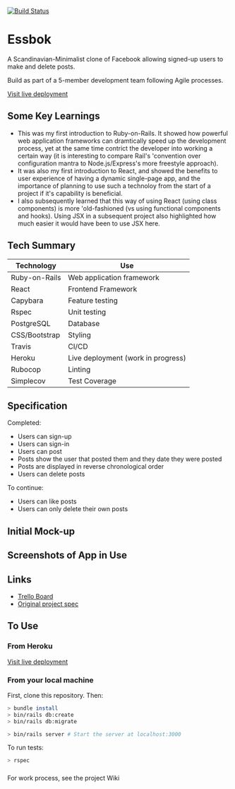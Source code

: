 [![Build Status](https://travis-ci.com/Will-Helliwell/acebook-on-the-rails.svg?branch=master)](https://github.com/Will-Helliwell/acebook-on-the-rails)

# Essbok

A Scandinavian-Minimalist clone of Facebook allowing signed-up users to make and delete posts.

Build as part of a 5-member development team following Agile processes.

[Visit live deployment](https://acebook-on-the-rails.herokuapp.com/)

## Some Key Learnings
- This was my first introduction to Ruby-on-Rails. It showed how powerful web application frameworks can dramtically speed up the development process, yet at the same time contrict the developer into working a certain way (it is interesting to compare Rail's 'convention over configuration mantra to Node.js/Express's more freestyle approach).
- It was also my first introduction to React, and showed the benefits to user experience of having a dynamic single-page app, and the importance of planning to use such a technoloy from the start of a project if it's capability is beneficial. 
- I also subsequently learned that this way of using React (using class components) is more 'old-fashioned (vs using functional components and hooks). Using JSX in a subsequent project also highlighted how much easier it would have been to use JSX here.


## **Tech Summary**

| Technology    | Use                           |
| ------------- | ----------------------------- |
| Ruby-on-Rails          | Web application framework |
| React         | Frontend Framework            |
| Capybara       | Feature testing               |
| Rspec       | Unit testing                  |
| PostgreSQL       | Database                      |
| CSS/Bootstrap          | Styling                       |
| Travis        | CI/CD                         |
| Heroku        | Live deployment (work in progress)        |
| Rubocop        | Linting                       |
| Simplecov     | Test Coverage     |

## Specification

Completed:
- Users can sign-up
- Users can sign-in
- Users can post
- Posts show the user that posted them and they date they were posted
- Posts are displayed in reverse chronological order
- Users can delete posts

To continue:
- Users can like posts
- Users can only delete their own posts

## Initial Mock-up

## Screenshots of App in Use

## Links

- [Trello Board](https://trello.com/b/XiB46v42/acebook-on-the-rails)
- [Original project spec](https://github.com/makersacademy/course/tree/master/engineering_projects/rails)

## To Use

### From Heroku

[Visit live deployment](https://acebook-on-the-rails.herokuapp.com/)

### From your local machine

First, clone this repository. Then:

```bash
> bundle install
> bin/rails db:create
> bin/rails db:migrate

> bin/rails server # Start the server at localhost:3000
```

To run tests:
```bash
> rspec
```

###

For work process, see the project Wiki
